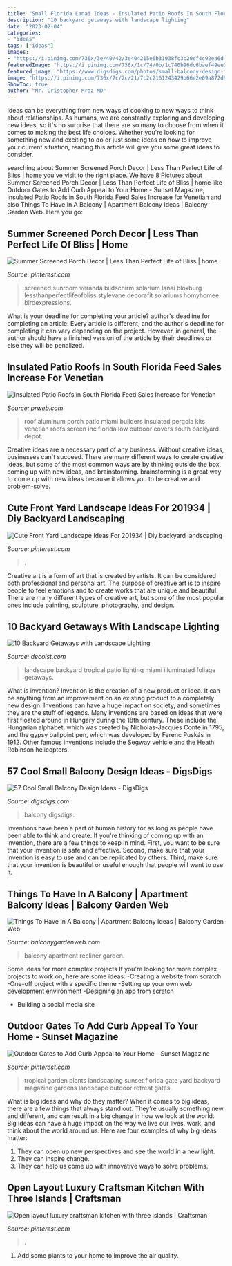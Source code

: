 ```yaml
---
title: "Small Florida Lanai Ideas - Insulated Patio Roofs In South Florida Feed Sales Increase For Venetian"
description: "10 backyard getaways with landscape lighting"
date: "2023-02-04"
categories:
- "ideas"
tags: ["ideas"]
images:
- "https://i.pinimg.com/736x/3e/40/42/3e404215e6b31938fc3c20ef4c92ea6d.jpg"
featuredImage: "https://i.pinimg.com/736x/1c/74/0b/1c740b96dc6baef49ee3bb16edc18107.jpg"
featured_image: "https://www.digsdigs.com/photos/small-balcony-design-ideas-32-554x833.jpg"
image: "https://i.pinimg.com/736x/7c/2c/21/7c2c2161243429b66e2e09a872d98ed9.jpg"
ShowToc: true
author: "Mr. Cristopher Mraz MD"
---
```



Ideas can be everything from new ways of cooking to new ways to think about relationships. As humans, we are constantly exploring and developing new ideas, so it's no surprise that there are so many to choose from when it comes to making the best life choices. Whether you're looking for something new and exciting to do or just some ideas on how to improve your current situation, reading this article will give you some great ideas to consider.

	

		
searching about Summer Screened Porch Decor | Less Than Perfect Life of Bliss | home you've visit to the right place. We have 8 Pictures about Summer Screened Porch Decor | Less Than Perfect Life of Bliss | home like Outdoor Gates to Add Curb Appeal to Your Home - Sunset Magazine, Insulated Patio Roofs in South Florida Feed Sales Increase for Venetian and also Things To Have In A Balcony | Apartment Balcony Ideas | Balcony Garden Web. Here you go:
		
    
## Summer Screened Porch Decor | Less Than Perfect Life Of Bliss | Home

<img loading=lazy src="https://i.pinimg.com/736x/3e/40/42/3e404215e6b31938fc3c20ef4c92ea6d.jpg" onerror="this.onerror=null;this.src='https://tse2.mm.bing.net/th?id=OIP.1WVTojFb-yh58SKi9X-cpQHaLH&amp;pid=15.1';" alt="Summer Screened Porch Decor | Less Than Perfect Life of Bliss | home">

_Source: pinterest.com_

>screened sunroom veranda bildschirm solarium lanai bloxburg lessthanperfectlifeofbliss stylevane decorafit solariums homyhomee birdexpressions. 

	

What is your deadline for completing your article?
author's deadline for completing an article:
Every article is different, and the author's deadline for completing it can vary depending on the project. However, in general, the author should have a finished version of the article by their deadlines or else they will be penalized.

    
## Insulated Patio Roofs In South Florida Feed Sales Increase For Venetian

<img loading=lazy src="http://ww1.prweb.com/prfiles/2013/06/17/11249693/get-attachment.aspx.jpeg" onerror="this.onerror=null;this.src='https://tse3.mm.bing.net/th?id=OIP.RlxYtzqwqthToOR3En7MSgHaHN&amp;pid=15.1';" alt="Insulated Patio Roofs in South Florida Feed Sales Increase for Venetian">

_Source: prweb.com_

>roof aluminum porch patio miami builders insulated pergola kits venetian roofs screen inc florida low outdoor covers south backyard depot. 

	

Creative ideas are a necessary part of any business. Without creative ideas, businesses can't succeed. There are many different ways to create creative ideas, but some of the most common ways are by thinking outside the box, coming up with new ideas, and brainstorming. brainstorming is a great way to come up with new ideas because it allows you to be creative and problem-solve.

    
## Cute Front Yard Landscape Ideas For 201934 | Diy Backyard Landscaping

<img loading=lazy src="https://i.pinimg.com/736x/7c/2c/21/7c2c2161243429b66e2e09a872d98ed9.jpg" onerror="this.onerror=null;this.src='https://tse4.mm.bing.net/th?id=OIP.0lC5EUbGr1Ye_UnPEx_1KwHaJ4&amp;pid=15.1';" alt="Cute Front Yard Landscape Ideas For 201934 | Diy backyard landscaping">

_Source: pinterest.com_

>. 

	

Creative art is a form of art that is created by artists. It can be considered both professional and personal art. The purpose of creative art is to inspire people to feel emotions and to create works that are unique and beautiful. There are many different types of creative art, but some of the most popular ones include painting, sculpture, photography, and design.

    
## 10 Backyard Getaways With Landscape Lighting

<img loading=lazy src="http://cdn.decoist.com/wp-content/uploads/2015/05/Miami-patio-with-illuminated-tropical-foliage.jpg" onerror="this.onerror=null;this.src='https://tse2.mm.bing.net/th?id=OIP.1FZ1yg1BwjpJafQxBIDHaQHaK8&amp;pid=15.1';" alt="10 Backyard Getaways with Landscape Lighting">

_Source: decoist.com_

>landscape backyard tropical patio lighting miami illuminated foliage getaways. 

	

What is invention?
Invention is the creation of a new product or idea. It can be anything from an improvement on an existing product to a completely new design. Inventions can have a huge impact on society, and sometimes they are the stuff of legends.
Many inventions are based on ideas that were first floated around in Hungary during the 18th century. These include the Hungarian alphabet, which was created by Nicholas-Jacques Conte in 1795, and the gypsy ballpoint pen, which was developed by Ferenc Puskás in 1912. Other famous inventions include the Segway vehicle and the Heath Robinson helicopters.

    
## 57 Cool Small Balcony Design Ideas - DigsDigs

<img loading=lazy src="https://www.digsdigs.com/photos/small-balcony-design-ideas-32-554x833.jpg" onerror="this.onerror=null;this.src='https://tse3.mm.bing.net/th?id=OIP.gDmiZSMuOcHMUCHbhbVR3gHaLI&amp;pid=15.1';" alt="57 Cool Small Balcony Design Ideas - DigsDigs">

_Source: digsdigs.com_

>balcony digsdigs. 

	

Inventions have been a part of human history for as long as people have been able to think and create. If you're thinking of coming up with an invention, there are a few things to keep in mind. First, you want to be sure that your invention is safe and effective. Second, make sure that your invention is easy to use and can be replicated by others. Third, make sure that your invention is beautiful or useful enough that people will want to use it.

    
## Things To Have In A Balcony | Apartment Balcony Ideas | Balcony Garden Web

<img loading=lazy src="http://balconygardenweb.com/wp-content/uploads/2016/08/recliner.jpg" onerror="this.onerror=null;this.src='https://tse1.mm.bing.net/th?id=OIP.2uGfdDAsurPxuz2pah_p4AHaLI&amp;pid=15.1';" alt="Things To Have In A Balcony | Apartment Balcony Ideas | Balcony Garden Web">

_Source: balconygardenweb.com_

>balcony apartment recliner garden. 

	

Some ideas for more complex projects
If you're looking for more complex projects to work on, here are some ideas: 
-Creating a website from scratch 
-One-off project with a specific theme 
-Setting up your own web development environment 
-Designing an app from scratch 
- Building a social media site

    
## Outdoor Gates To Add Curb Appeal To Your Home - Sunset Magazine

<img loading=lazy src="https://i.pinimg.com/736x/1c/74/0b/1c740b96dc6baef49ee3bb16edc18107.jpg" onerror="this.onerror=null;this.src='https://tse2.mm.bing.net/th?id=OIP.Da8hDPS4viejTh3omQs7nQHaLH&amp;pid=15.1';" alt="Outdoor Gates to Add Curb Appeal to Your Home - Sunset Magazine">

_Source: pinterest.com_

>tropical garden plants landscaping sunset florida gate yard backyard magazine gardens landscape outdoor retreat gates. 

	

What is big ideas and why do they matter?
When it comes to big ideas, there are a few things that always stand out. They’re usually something new and different, and can result in a big change in how we look at the world. Big ideas can have a huge impact on the way we live our lives, work, and think about the world around us. Here are four examples of why big ideas matter: 
1. They can open up new perspectives and see the world in a new light.
2. They can inspire change.
3. They can help us come up with innovative ways to solve problems.

    
## Open Layout Luxury Craftsman Kitchen With Three Islands | Craftsman

<img loading=lazy src="https://i.pinimg.com/736x/d1/0d/e5/d10de5468882caaf756d0a08c762eb2d--craftsman-kitchen-island-kitchen.jpg" onerror="this.onerror=null;this.src='https://tse3.mm.bing.net/th?id=OIP.MLUS7eQd6MUfXqH_XLvmvAHaE8&amp;pid=15.1';" alt="Open layout luxury craftsman kitchen with three islands | Craftsman">

_Source: pinterest.com_

>. 

	

1. Add some plants to your home to improve the air quality.

